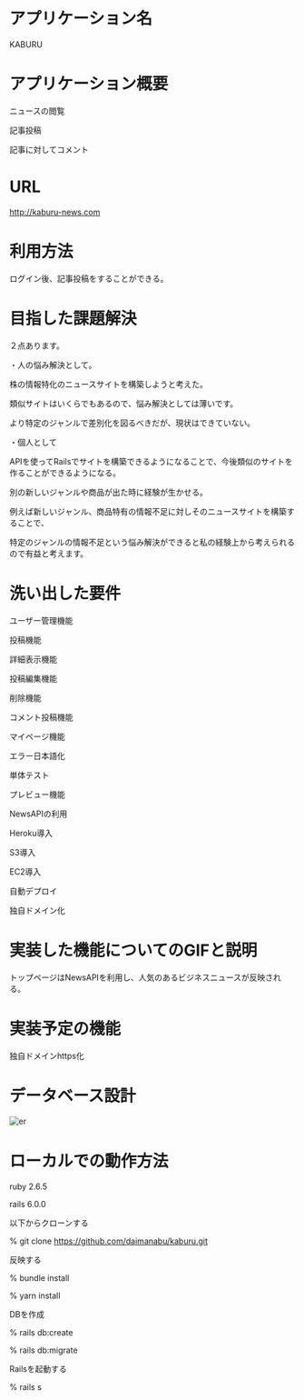 # アプリケーション名
KABURU
# アプリケーション概要

ニュースの閲覧

記事投稿

記事に対してコメント

# URL

http://kaburu-news.com

# 利用方法

ログイン後、記事投稿をすることができる。

# 目指した課題解決

２点あります。

・人の悩み解決として。

株の情報特化のニュースサイトを構築しようと考えた。

類似サイトはいくらでもあるので、悩み解決としては薄いです。

より特定のジャンルで差別化を図るべきだが、現状はできていない。

・個人として

APIを使ってRailsでサイトを構築できるようになることで、今後類似のサイトを作ることができるようになる。

別の新しいジャンルや商品が出た時に経験が生かせる。

例えば新しいジャンル、商品特有の情報不足に対しそのニュースサイトを構築することで、

特定のジャンルの情報不足という悩み解決ができると私の経験上から考えられるので有益と考えます。

# 洗い出した要件

ユーザー管理機能

投稿機能

詳細表示機能

投稿編集機能

削除機能

コメント投稿機能

マイページ機能

エラー日本語化

単体テスト

プレビュー機能

NewsAPIの利用

Heroku導入

S3導入

EC2導入

自動デプロイ

独自ドメイン化

# 実装した機能についてのGIFと説明

トップページはNewsAPIを利用し、人気のあるビジネスニュースが反映される。

# 実装予定の機能

独自ドメインhttps化

# データベース設計
![er](https://user-images.githubusercontent.com/60860243/106858562-3664b880-6705-11eb-97fb-1bbacac9b330.png)

# ローカルでの動作方法

ruby 2.6.5

rails 6.0.0

以下からクローンする

% git clone https://github.com/daimanabu/kaburu.git

反映する

% bundle install

% yarn install

DBを作成

% rails db:create

% rails db:migrate

Railsを起動する

% rails s
